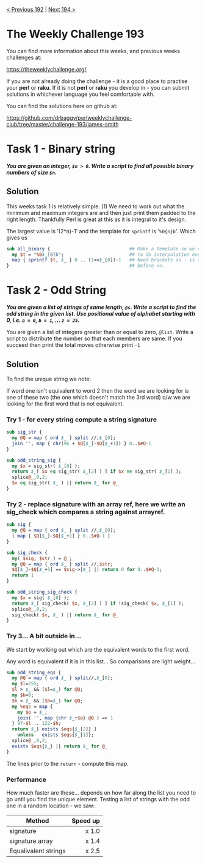 [< Previous 192](https://github.com/drbaggy/perlweeklychallenge-club/tree/master/challenge-192/james-smith) |
[Next 194 >](https://github.com/drbaggy/perlweeklychallenge-club/tree/master/challenge-194/james-smith)

# The Weekly Challenge 193

You can find more information about this weeks, and previous weeks challenges at:

  https://theweeklychallenge.org/

If you are not already doing the challenge - it is a good place to practise your
**perl** or **raku**. If it is not **perl** or **raku** you develop in - you can
submit solutions in whichever language you feel comfortable with.

You can find the solutions here on github at:

https://github.com/drbaggy/perlweeklychallenge-club/tree/master/challenge-193/james-smith

# Task 1 - Binary string

***You are given an integer, `$n > 0`. Write a script to find all possible binary numbers of size `$n`.***

## Solution

This weeks task 1 is relatively simple. (1) We need to work out what the minimum and maximum
integers are and then just print them padded to the right length. Thankfully Perl is great
at this as it is integral to it's design.

The largest value is '(2^n)-1' and the template for `sprintf` is '`%0{n}b`'. Which gives us

```perl
sub all_binary {                             ## Make a template so we don't have
  my $t = "%0$_[0]b";                        ## to do interpolation everytime
  map { sprintf $t, $_ } 0 .. (1<<$_[0])-1   ## Need brackets as - is actioned                                         
}                                            ## before <<.
```
# Task 2 - Odd String

***You are given a list of strings of same length, `@s`. Write a script to find the odd string in the given list. Use positional value of alphabet starting with 0, i.e. `a = 0`, `b = 1`, ... `z = 25`.***

You are given a list of integers greater than or equal to zero, `@list`. Write a script to distribute the number so that each members are same. If you succeed then print the total moves otherwise print `-1`

## Solution

To find the unique string we note:

If word one isn't equivalent to word 2 then the word we are looking for is one of these two (the one which doesn't match the 3rd word)
o/w we are looking for the first word that is not equivalent.

### Try 1 - for every string compute a string signature

```perl
sub sig_str {
  my @Q = map { ord $_ } split //,$_[0];
  join '', map { chr(96 + $Q[$_]-$Q[$_+1]) } 0..$#Q-1
}

sub odd_string_sig {
  my $x = sig_str( $_[0] );
  return $_[ $x eq sig_str( $_[2] ) ] if $x ne sig_str( $_[1] );
  splice@_,0,2;
  $x eq sig_str( $_ ) || return $_ for @_
}
```

### Try 2 - replace signature with an array ref, here we write an sig_check which compares a string against arrayref.

```perl
sub sig {
  my @Q = map { ord $_ } split //,$_[0];
  [ map { $Q[$_]-$Q[$_+1] } 0..$#Q-1 ]
}

sub sig_check {
  my( $sig, $str ) = @_;
  my @Q = map { ord $_ } split //,$str;
  $Q[$_]-$Q[$_+1] == $sig->[$_] || return 0 for 0..$#Q-1;
  return 1
}

sub odd_string_sig_check {
  my $x = sig( $_[0] );
  return $_[ sig_check( $x, $_[2] ) ] if !sig_check( $x, $_[1] );
  splice@_,0,2;
  sig_check( $x, $_ ) || return $_ for @_
}
```

### Try 3... A bit outside in...

We start by working out which are the equivalent words to the first word.

Any word is equivalent if it is in this list... So comparisons are light weight...

```perl
sub odd_string_eqs {
  my @Q = map { ord $_ } split//,$_[0];
  my $l=255;
  $l > $_ && ($l=$_) for @Q;
  my $h=0;
  $h < $_ && ($h=$_) for @Q;
  my %eqs = map {
    my $o = $_;
    join( '', map {chr $_+$o} @Q ) => 1
  } 97-$l .. 122-$h;
  return $_[ exists $eqs{$_[2]} ]
    unless   exists $eqs{$_[1]};
  splice@_,0,2;
  exists $eqs{$_} || return $_ for @_
}
```
The lines prior to the `return` - compute this map.
  
### Performance

How much faster are these... depends on how far along the list you need to go until you find the unique element.
Testing a list of strings with the odd one in a random location - we saw:

| Method                 | Speed up |
|----------------------- |--------: |
| signature              |   x  1.0 |
| signature array        |   x  1.4 |
| Equalivalent strings   |   x  2.5 |

